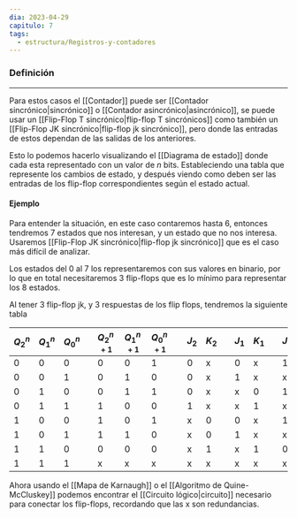 ```yaml
---
dia: 2023-04-29
capitulo: 7
tags:
  - estructura/Registros-y-contadores
---
```

### Definición
---
Para estos casos el [[Contador]] puede ser [[Contador sincrónico|sincrónico]] o [[Contador asincrónico|asincrónico]], se puede usar un [[Flip-Flop T sincrónico|flip-flop T sincrónicos]] como también un [[Flip-Flop JK sincrónico|flip-flop jk sincrónico]], pero donde las entradas de estos dependan de las salidas de los anteriores. 

Esto lo podemos hacerlo visualizando el [[Diagrama de estado]] donde cada esta representado con un valor de $n$ bits. Estableciendo una tabla que represente los cambios de estado, y después viendo como deben ser las entradas de los flip-flop correspondientes según el estado actual.

#### Ejemplo
Para entender la situación, en este caso contaremos hasta 6, entonces tendremos 7 estados que nos interesan, y un estado que no nos interesa. Usaremos [[Flip-Flop JK sincrónico|flip-flop jk sincrónico]] que es el caso más difícil de analizar. 

Los estados del $0$ al $7$ los representaremos con sus valores en binario, por lo que en total necesitaremos $3$ flip-flops que es lo mínimo para representar los 8 estados.

Al tener 3 flip-flop jk, y 3 respuestas de los flip flops, tendremos la siguiente tabla

| $Q^n_2$ | $Q^n_1$ | $Q^n_0$ |     | $Q^{n+1}_2$ | $Q^{n+1}_1$ | $Q^{n+1}_0$ |     | $J_2$ | $K_2$ |     | $J_1$ | $K_1$ |     | $J_0$ | $K_02$ |
| ------- | ------- | ------- | --- | ----------- | ----------- | ----------- | --- | ----- | ----- | --- | ----- | ----- | --- | ----- | ------ |
| 0       | 0       | 0       |     | 0           | 0           | 1           |     | 0     | x     |     | 0     | x     |     | 1     | x      |
| 0       | 0       | 1       |     | 0           | 1           | 0           |     | 0     | x     |     | 1     | x     |     | x     | 1      |
| 0       | 1       | 0       |     | 0           | 1           | 1           |     | 0     | x     |     | x     | 0     |     | 1     | x      |
| 0       | 1       | 1       |     | 1           | 0           | 0           |     | 1     | x     |     | x     | 1     |     | x     | 1      |
| 1       | 0       | 0       |     | 1           | 0           | 1           |     | x     | 0     |     | 0     | x     |     | 1     | x      |
| 1       | 0       | 1       |     | 1           | 1           | 0           |     | x     | 0     |     | 1     | x     |     | x     | 1      |
| 1       | 1       | 0       |     | 0           | 0           | 0           |     | x     | 1     |     | x     | 1     |     | 0     | x      |
| 1       | 1       | 1       |     | x           | x           | x           |     | x     | x     |     | x     | x     |     | x     | x      |

Ahora usando el [[Mapa de Karnaugh]] o el [[Algoritmo de Quine-McCluskey]] podemos encontrar el [[Circuito lógico|circuito]] necesario para conectar los flip-flops, recordando que las x son redundancias.